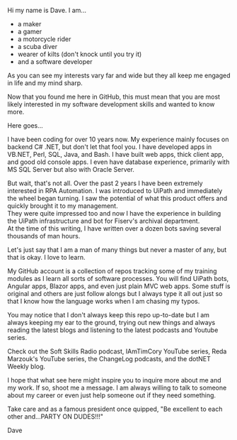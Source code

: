 Hi my name is Dave.  I am...

- a maker
- a gamer
- a motorcycle rider
- a scuba diver
- wearer of kilts (don't knock until you try it)
- and a software developer

As you can see my interests vary far and wide but they all keep me engaged in life and my mind sharp.

Now that you found me here in GitHub, this must mean that you are most likely interested in my software development skills 
and wanted to know more.

Here goes...

I have been coding for over 10 years now.  My experience mainly focuses on backend C# .NET, but don't let
that fool you.  I have developed apps in VB.NET, Perl, SQL, Java, and Bash.  I have built web apps, thick
client app, and good old console apps.  I even have database experience, primarily with MS SQL Server but also with Oracle Server.

But wait, that's not all.  Over the past 2 years I have been extremely interested in RPA Automation.  I was introduced to 
UiPath and immediately the wheel began turning.  I saw the potential of what this product offers and quickly brought it to my management.  
They were quite impressed too and now I have the experience in building the UiPath infrastructure and bot for Fiserv's archival department.  
At the time of this writing, I have written over a dozen bots saving several thousands of man hours.

Let's just say that I am a man of many things but never a master of any, but that is okay.  I love to learn.

My GitHub account is a collection of repos tracking some of my training modules as I learn all sorts of 
software processes.  You will find UiPath bots, Angular apps, Blazor apps, and even just plain MVC web apps.  Some stuff is 
original and others are just follow alongs but I always type it all out just so that I know how the
language works when I am chasing my typos.

You may notice that I don't always keep this repo up-to-date but I am always keeping my ear to the ground, 
trying out new things and always reading the latest blogs and listening to the latest podcasts and Youtube series.  

Check out the Soft Skills Radio podcast, IAmTimCory YouTube series, Reda Marzouk's YouTube series, the ChangeLog podcasts, and the dotNET Weekly blog.

I hope that what see here might inspire you to inquire more about me and my work.  If so,
shoot me a message.  I am always willing to talk to someone about my career or even just help someone out if they
need something.

Take care and as a famous president once quipped, "Be excellent to each other and...PARTY ON DUDES!!!"

Dave
